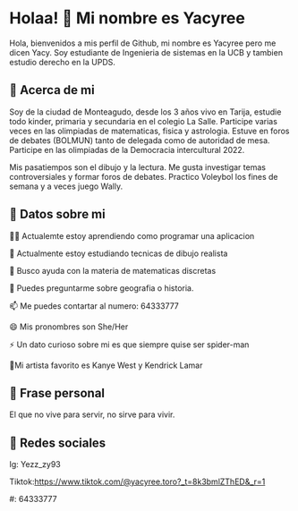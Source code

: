 
# Holaa! 👋 Mi nombre es Yacyree

Hola, bienvenidos a mis perfil de Github, mi nombre es Yacyree pero me dicen Yacy. Soy estudiante de Ingenieria de sistemas en la UCB y tambien estudio derecho en la UPDS.

## 🚀 Acerca de mi

Soy de la ciudad de Monteagudo, desde los 3 años vivo en Tarija, estudie todo kinder, primaria y secundaria en el colegio La Salle. 
Participe varias veces en las olimpiadas de matematicas, fisica  y astrologia. Estuve en foros de debates (BOLMUN) tanto de delegada como de autoridad de mesa. 
Participe en las olimpiadas de la Democracia intercultural 2022.

Mis pasatiempos son el dibujo y la lectura. Me gusta investigar temas controversiales y formar foros de debates. Practico Voleybol los fines de semana y a veces juego Wally.

## 🔎 Datos sobre mi

👩‍💻 Actualemte estoy aprendiendo como programar una aplicacion

🧠 Actualmente estoy estudiando tecnicas de dibujo realista

🤔 Busco ayuda con la materia de matematicas discretas

💬 Puedes preguntarme sobre geografia o historia.

📫 Me puedes contartar al numero: 64333777

😄 Mis pronombres son She/Her

⚡️ Un dato curioso sobre mi es que siempre quise ser spider-man

🎸Mi artista favorito es Kanye West y Kendrick Lamar




## 📜 Frase personal

El que no vive para servir, no sirve para vivir.


## 🔗 Redes sociales 

Ig: Yezz_zy93
 
 Tiktok:https://www.tiktok.com/@yacyree.toro?_t=8k3bmlZThED&_r=1
 
 #: 64333777
